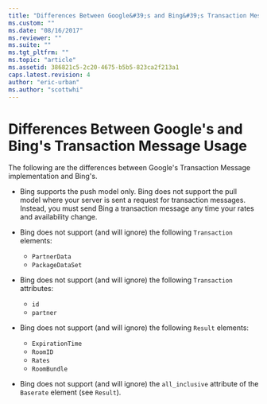 ```yaml
---
title: "Differences Between Google&#39;s and Bing&#39;s Transaction Message Usage"
ms.custom: ""
ms.date: "08/16/2017"
ms.reviewer: ""
ms.suite: ""
ms.tgt_pltfrm: ""
ms.topic: "article"
ms.assetid: 386821c5-2c20-4675-b5b5-823ca2f213a1
caps.latest.revision: 4
author: "eric-urban"
ms.author: "scottwhi"
---
```

# Differences Between Google&#39;s and Bing&#39;s Transaction Message Usage
The following are the differences between Google's Transaction Message implementation and Bing's.

- Bing supports the push model only. Bing does not support the pull model where your server is sent a request for transaction messages. Instead, you must send Bing a transaction message any time your rates and availability change.
  
- Bing does not support (and will ignore) the following `Transaction` elements:  
  
  - `PartnerData`
  - `PackageDataSet`
  
- Bing does not support (and will ignore) the following `Transaction` attributes:  
  
  - `id`
  - `partner`
  
- Bing does not support (and will ignore) the following `Result` elements:
  
  - `ExpirationTime`
  - `RoomID`
  - `Rates`
  - `RoomBundle`
  
- Bing does not support (and will ignore) the `all_inclusive` attribute of the `Baserate` element (see `Result`).